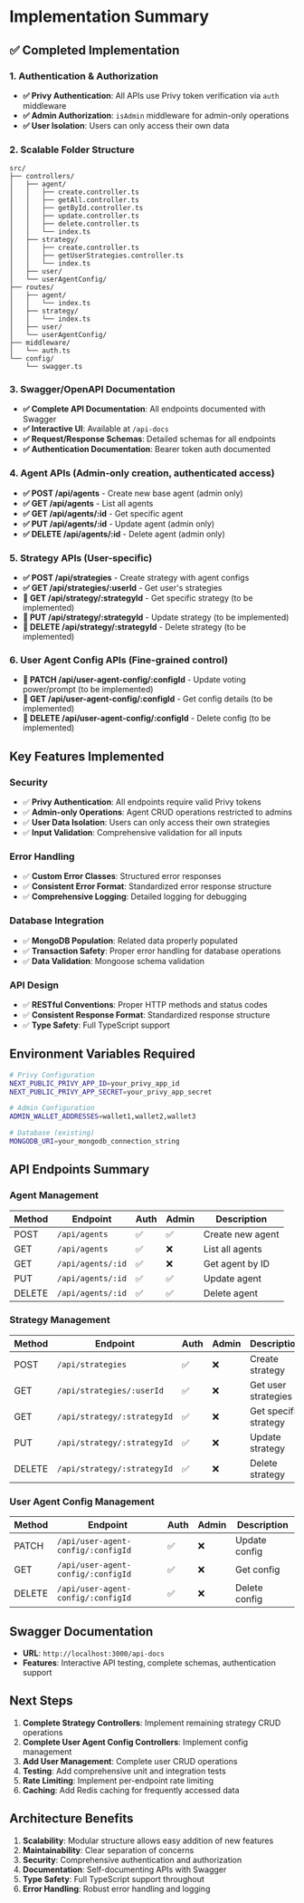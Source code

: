 # Implementation Summary

## ✅ **Completed Implementation**

### **1. Authentication & Authorization**
- **✅ Privy Authentication**: All APIs use Privy token verification via `auth` middleware
- **✅ Admin Authorization**: `isAdmin` middleware for admin-only operations
- **✅ User Isolation**: Users can only access their own data

### **2. Scalable Folder Structure**
```
src/
├── controllers/
│   ├── agent/
│   │   ├── create.controller.ts
│   │   ├── getAll.controller.ts
│   │   ├── getById.controller.ts
│   │   ├── update.controller.ts
│   │   ├── delete.controller.ts
│   │   └── index.ts
│   ├── strategy/
│   │   ├── create.controller.ts
│   │   ├── getUserStrategies.controller.ts
│   │   └── index.ts
│   ├── user/
│   └── userAgentConfig/
├── routes/
│   ├── agent/
│   │   └── index.ts
│   ├── strategy/
│   │   └── index.ts
│   ├── user/
│   └── userAgentConfig/
├── middleware/
│   └── auth.ts
└── config/
    └── swagger.ts
```

### **3. Swagger/OpenAPI Documentation**
- **✅ Complete API Documentation**: All endpoints documented with Swagger
- **✅ Interactive UI**: Available at `/api-docs`
- **✅ Request/Response Schemas**: Detailed schemas for all endpoints
- **✅ Authentication Documentation**: Bearer token auth documented

### **4. Agent APIs** (Admin-only creation, authenticated access)
- **✅ POST /api/agents** - Create new base agent (admin only)
- **✅ GET /api/agents** - List all agents
- **✅ GET /api/agents/:id** - Get specific agent
- **✅ PUT /api/agents/:id** - Update agent (admin only)
- **✅ DELETE /api/agents/:id** - Delete agent (admin only)

### **5. Strategy APIs** (User-specific)
- **✅ POST /api/strategies** - Create strategy with agent configs
- **✅ GET /api/strategies/:userId** - Get user's strategies
- **🔄 GET /api/strategy/:strategyId** - Get specific strategy (to be implemented)
- **🔄 PUT /api/strategy/:strategyId** - Update strategy (to be implemented)
- **🔄 DELETE /api/strategy/:strategyId** - Delete strategy (to be implemented)

### **6. User Agent Config APIs** (Fine-grained control)
- **🔄 PATCH /api/user-agent-config/:configId** - Update voting power/prompt (to be implemented)
- **🔄 GET /api/user-agent-config/:configId** - Get config details (to be implemented)
- **🔄 DELETE /api/user-agent-config/:configId** - Delete config (to be implemented)

## **Key Features Implemented**

### **Security**
- ✅ **Privy Authentication**: All endpoints require valid Privy tokens
- ✅ **Admin-only Operations**: Agent CRUD operations restricted to admins
- ✅ **User Data Isolation**: Users can only access their own strategies
- ✅ **Input Validation**: Comprehensive validation for all inputs

### **Error Handling**
- ✅ **Custom Error Classes**: Structured error responses
- ✅ **Consistent Error Format**: Standardized error response structure
- ✅ **Comprehensive Logging**: Detailed logging for debugging

### **Database Integration**
- ✅ **MongoDB Population**: Related data properly populated
- ✅ **Transaction Safety**: Proper error handling for database operations
- ✅ **Data Validation**: Mongoose schema validation

### **API Design**
- ✅ **RESTful Conventions**: Proper HTTP methods and status codes
- ✅ **Consistent Response Format**: Standardized response structure
- ✅ **Type Safety**: Full TypeScript support

## **Environment Variables Required**

```bash
# Privy Configuration
NEXT_PUBLIC_PRIVY_APP_ID=your_privy_app_id
NEXT_PUBLIC_PRIVY_APP_SECRET=your_privy_app_secret

# Admin Configuration
ADMIN_WALLET_ADDRESSES=wallet1,wallet2,wallet3

# Database (existing)
MONGODB_URI=your_mongodb_connection_string
```

## **API Endpoints Summary**

### **Agent Management**
| Method | Endpoint | Auth | Admin | Description |
|--------|----------|------|-------|-------------|
| POST | `/api/agents` | ✅ | ✅ | Create new agent |
| GET | `/api/agents` | ✅ | ❌ | List all agents |
| GET | `/api/agents/:id` | ✅ | ❌ | Get agent by ID |
| PUT | `/api/agents/:id` | ✅ | ✅ | Update agent |
| DELETE | `/api/agents/:id` | ✅ | ✅ | Delete agent |

### **Strategy Management**
| Method | Endpoint | Auth | Admin | Description |
|--------|----------|------|-------|-------------|
| POST | `/api/strategies` | ✅ | ❌ | Create strategy |
| GET | `/api/strategies/:userId` | ✅ | ❌ | Get user strategies |
| GET | `/api/strategy/:strategyId` | ✅ | ❌ | Get specific strategy |
| PUT | `/api/strategy/:strategyId` | ✅ | ❌ | Update strategy |
| DELETE | `/api/strategy/:strategyId` | ✅ | ❌ | Delete strategy |

### **User Agent Config Management**
| Method | Endpoint | Auth | Admin | Description |
|--------|----------|------|-------|-------------|
| PATCH | `/api/user-agent-config/:configId` | ✅ | ❌ | Update config |
| GET | `/api/user-agent-config/:configId` | ✅ | ❌ | Get config |
| DELETE | `/api/user-agent-config/:configId` | ✅ | ❌ | Delete config |

## **Swagger Documentation**

- **URL**: `http://localhost:3000/api-docs`
- **Features**: Interactive API testing, complete schemas, authentication support

## **Next Steps**

1. **Complete Strategy Controllers**: Implement remaining strategy CRUD operations
2. **Complete User Agent Config Controllers**: Implement config management
3. **Add User Management**: Complete user CRUD operations
4. **Testing**: Add comprehensive unit and integration tests
5. **Rate Limiting**: Implement per-endpoint rate limiting
6. **Caching**: Add Redis caching for frequently accessed data

## **Architecture Benefits**

1. **Scalability**: Modular structure allows easy addition of new features
2. **Maintainability**: Clear separation of concerns
3. **Security**: Comprehensive authentication and authorization
4. **Documentation**: Self-documenting APIs with Swagger
5. **Type Safety**: Full TypeScript support throughout
6. **Error Handling**: Robust error handling and logging
